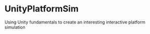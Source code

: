 # UnityPlatformSim
Using Unity fundamentals to create an interesting interactive platform simulation

